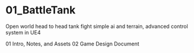 # 01_BattleTank
Open world head to head tank fight simple ai and terrain, advanced control system in UE4

01 Intro, Notes, and Assets
02 Game Design Document
